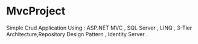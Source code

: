 # MvcProject

Simple Crud Application Using :
ASP.NET MVC , SQL Server , LINQ , 3-Tier Architecture,Repository Design
Pattern , Identity Server .
